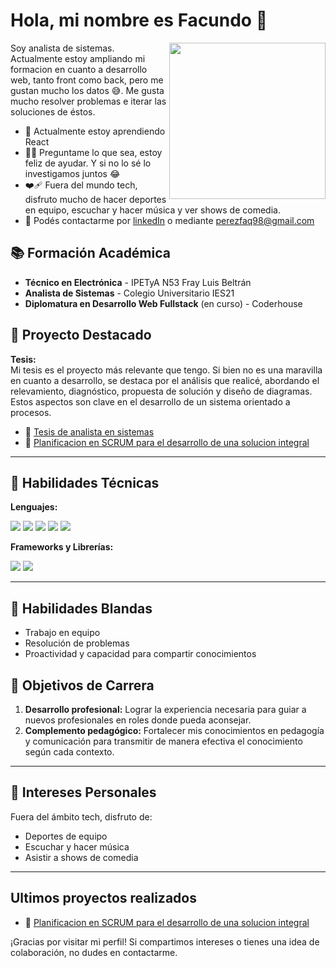 # Hola, mi nombre es Facundo 👋

<img align="right" width="250px" src="https://media.giphy.com/media/ASd0Ukj0y3qMM/giphy.gif?cid=790b7611ukqp5ocowv21dsd71atk8n2ao7wh35mfch3kbcg2&ep=v1_gifs_search&rid=giphy.gif&ct=g" />

Soy analista de sistemas. Actualmente estoy ampliando mi formacion en cuanto a desarrollo web, tanto front como back, pero me gustan mucho los datos 😅. Me gusta mucho resolver problemas e iterar las soluciones de éstos. 
- 🌱 Actualmente estoy aprendiendo React
- 🤝🏻 Preguntame lo que sea, estoy feliz de ayudar. Y si no lo sé lo investigamos juntos 😂
- ❤️‍🩹 Fuera del mundo tech, disfruto mucho de hacer deportes en equipo, escuchar y hacer música y ver shows de comedia.
- 📩 Podés contactarme por [linkedIn](https://www.linkedin.com/in/perez-facundo/) o mediante <a href="perezfaq98@gmail.com">perezfaq98@gmail.com</a>



## 📚 Formación Académica

- **Técnico en Electrónica** - IPETyA N53 Fray Luis Beltrán
- **Analista de Sistemas** - Colegio Universitario IES21
- **Diplomatura en Desarrollo Web Fullstack** (en curso) - Coderhouse

## 💼 Proyecto Destacado

**Tesis:**  
Mi tesis es el proyecto más relevante que tengo. Si bien no es una maravilla en cuanto a desarrollo, se destaca por el análisis que realicé, abordando el relevamiento, diagnóstico, propuesta de solución y diseño de diagramas. Estos aspectos son clave en el desarrollo de un sistema orientado a procesos.

- 🔗 [Tesis de analista en sistemas](https://github.com/perezfacundo/project_v1)
- 🔗 [Planificacion en SCRUM para el desarrollo de una solucion integral](https://coda.io/d/SCRUM1-PEREZ_d6HOxCl0HL4/Proyecto-a-trabajar_su6fG91_#_luYcN9u9)

---

## 🔧 Habilidades Técnicas

**Lenguajes:**
&nbsp;

<span>
  <img src="https://img.shields.io/badge/css3-%231572B6.svg?style=for-the-badge&logo=css3&logoColor=white" />
  <img src="https://img.shields.io/badge/java-%23ED8B00.svg?style=for-the-badge&logo=openjdk&logoColor=white" />
  <img src="https://img.shields.io/badge/javascript-%23323330.svg?style=for-the-badge&logo=javascript&logoColor=%23F7DF1E" />
  <img src="https://img.shields.io/badge/python-3670A0?style=for-the-badge&logo=python&logoColor=ffdd54" />
  <img src="https://img.shields.io/badge/SQL-%23DC322F.svg?style=for-the-badge&logo=scala&logoColor=white" />
</span>

**Frameworks y Librerías:** 
&nbsp;

<span>
  <img src="https://img.shields.io/badge/bootstrap-%238511FA.svg?style=for-the-badge&logo=bootstrap&logoColor=white" />
  <img src="https://img.shields.io/badge/django-%23092E20.svg?style=for-the-badge&logo=django&logoColor=white" />
</span>

---

## 🌟 Habilidades Blandas

- Trabajo en equipo
- Resolución de problemas
- Proactividad y capacidad para compartir conocimientos

## 🎯 Objetivos de Carrera

1. **Desarrollo profesional:** Lograr la experiencia necesaria para guiar a nuevos profesionales en roles donde pueda aconsejar.
2. **Complemento pedagógico:** Fortalecer mis conocimientos en pedagogía y comunicación para transmitir de manera efectiva el conocimiento según cada contexto.

---

## 🎸 Intereses Personales

Fuera del ámbito tech, disfruto de:
- Deportes de equipo
- Escuchar y hacer música
- Asistir a shows de comedia

---

## Ultimos proyectos realizados

- 🔗 [Planificacion en SCRUM para el desarrollo de una solucion integral](https://coda.io/d/SCRUM1-PEREZ_d6HOxCl0HL4/Proyecto-a-trabajar_su6fG91_#_luYcN9u9)

¡Gracias por visitar mi perfil! Si compartimos intereses o tienes una idea de colaboración, no dudes en contactarme.
